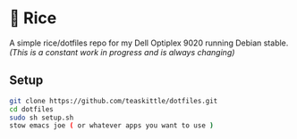 # :rice: Rice

A simple rice/dotfiles repo for my Dell Optiplex 9020 running Debian stable. *(This is a constant work in progress and is always changing)*

## Setup
```bash
git clone https://github.com/teaskittle/dotfiles.git
cd dotfiles
sudo sh setup.sh
stow emacs joe ( or whatever apps you want to use )
```
